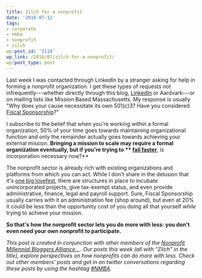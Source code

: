 ```yaml
---
title: Zilch for a nonprofit
date: '2010-07-12'
tags:
- corporate
- nmba
- nonprofit
- zilch
wp:post_id: '2114'
wp_link: /2010/07/zilch-for-a-nonprofit/
wp:post_type: post
---
```


Last week I was contacted through LinkedIn by a stranger asking for help in forming a nonprofit organization. I get these types of requests not infrequently---whether directly through this blog, [LinkedIn](http://www.linkedin.com/in/bensheldon) or Aardvark---or on mailing lists like Mission Based Massachusetts. My response is usually "Why does your cause necessitate its own 501(c)3? Have you considered [Fiscal Sponsorship](http://foundationcenter.org/getstarted/tutorials/fiscal/index.html)?"

I subscribe to the belief that when you're working within a formal organization, 50% of your time goes towards maintaining organizational function and only the remainder actually goes towards achieving your external mission. **Bringing a mission to scale may require a formal organization eventually, but if you're trying to ** [**fail faster**](http://authentic.gilbert.org/2006/11/02/why-fail/)**, is incorporation necessary now?**

The nonprofit sector is already rich with existing organizations and platforms from which you can act. While I don't share in the delusion that it's [one big lovefest](http://www.island94.org/2006/10/nonprofit-competition-concept-map/), there are structures in place to incubate unincorporated projects, give tax-exempt status, and even provide administrative, finance, legal and payroll support. Sure, Fiscal Sponsorship usually carries with it an administration fee (shop around), but even at 20% it could be less than the opportunity cost of you doing all that yourself _while_ trying to achieve your mission.

**So that's how the nonprofit sector lets you do more with less: you don't even need your own nonprofit to participate.**

_This post is created in conjunction with other members of the [Nonprofit Millennial Bloggers Alliance](http://www.allisonj.org/2009/10/13/nonprofit-millenial-bloggers/)__. Our posts this week (all with “Zilch” in the title), explore perspectives on how nonprofits can do more with less. Check out other members’ posts and get in on twitter conversations regarding these posts by using the hashtag [#NMBA](http://twitter.com/#search?q=%23nmba)._
